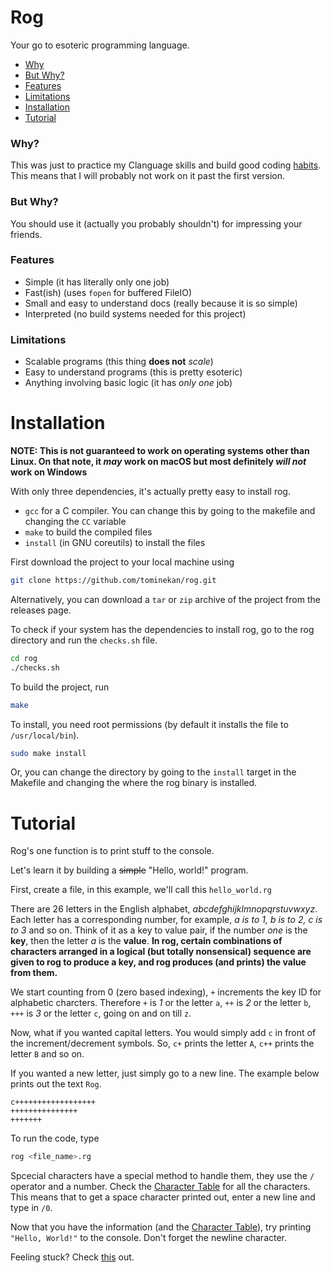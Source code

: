# Rog
Your go to esoteric programming language.
- [Why](#why)
- [But Why?](#but-why)
- [Features](#features)
- [Limitations](#limitations)
- [Installation](#installation)
- [Tutorial](#tutorial)


### Why?
This was just to practice my Clanguage skills and build good coding [habits](https://www.youtube.com/watch?v=dQw4w9WgXcQ). This means that I will probably not work on it past the first version.

### But Why?
You should use it (actually you probably shouldn't) for impressing your friends.

### Features
- Simple (it has literally only one job)
- Fast(ish) (uses `fopen` for buffered FileIO)
- Small and easy to understand docs (really because it is so simple)
- Interpreted (no build systems needed for this project)

### Limitations
- Scalable programs (this thing **does not** _scale_)
- Easy to understand programs (this is pretty esoteric)
- Anything involving basic logic (it has _only one_ job)

# Installation
**NOTE: This is not guaranteed to work on operating systems other than Linux. On that note, it _may_ work on macOS but most definitely _will not_ work on Windows** 

With only three dependencies, it's actually pretty easy to install rog.

- `gcc` for a C compiler. You can change this by going to the makefile and changing the `CC` variable
- `make` to build the compiled files
- `install` (in GNU coreutils) to install the files

First download the project to your local machine using

```sh
git clone https://github.com/tominekan/rog.git
```

Alternatively, you can download a `tar` or `zip` archive of the project from the releases page.

To check if your system has the dependencies to install rog, go to the rog directory and run the `checks.sh` file.

```sh
cd rog
./checks.sh
```

To build the project, run

```sh
make
```

To install, you need root permissions (by default it installs the file to `/usr/local/bin`).

```sh
sudo make install
```

Or, you can change the directory by going to the `install` target in the Makefile and changing the where the rog binary is installed.

# Tutorial
Rog's one function is to print stuff to the console.

Let's learn it by building a ~~simple~~ "Hello, world!" program.

First, create a file, in this example, we'll call this `hello_world.rg`

There are 26 letters in the English alphabet, _abcdefghijklmnopqrstuvwxyz_. Each letter has a corresponding number, for example, _a is to 1, b is to 2, c is to 3_ and so on. Think of it as a key to value pair, if the number _one_ is the **key**, then the letter _a_ is the **value**. **In rog, certain combinations of characters arranged in a logical (but totally nonsensical) sequence are given to rog to produce a key, and rog produces (and prints) the value from them.**

We start counting from 0 (zero based indexing), `+` increments the key ID for alphabetic charcters.
Therefore `+` is _1_ or the letter `a`, `++` is _2_ or the letter `b`, `+++` is _3_ or the letter `c`, going on and on till `z`.

Now, what if you wanted capital letters. You would simply add `c` in front of the increment/decrement symbols.
So, `c+` prints the letter `A`, `c++` prints the letter `B` and so on.

If you wanted a new letter, just simply go to a new line. The example below prints out the text `Rog`.

```
c++++++++++++++++++
+++++++++++++++
+++++++
```
To run the code, type 

```sh
rog <file_name>.rg
```

Spcecial characters have a special method to handle them, they use the `/` operator and a number. Check the [Character Table](https://github.com/tominekan/rog/blob/main/char_table.md) for all the characters.
This means that to get a space character printed out, enter a new line and type in `/0`.

Now that you have the information (and the [Character Table](https://github.com/tominekan/rog/blob/main/char_table.md)), try printing `"Hello, World!"` to the console. Don't forget the newline character.


Feeling stuck? Check [this](https://github.com/tominekan/rog/blob/main/hello_world.rg) out.
